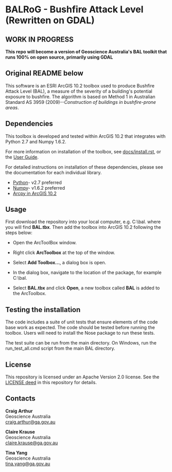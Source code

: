 BALRoG - Bushfire Attack Level (Rewritten on GDAL) 
===================================================

WORK IN PROGRESS
----------------
**This repo will become a version of Geoscience Australia's BAL toolkit that runs 100% on open source, primarily using GDAL**

Original README below
---------------------

This software is an ESRI ArcGIS 10.2 toolbox used to produce Bushfire
Attack Level (BAL), a measure of the severity of a building's
potential exposure to bushfire. The algorithm is based on Method 1 in
Australian Standard AS 3959 (2009)--*Construction of buildings in
bushfire-prone areas*.

Dependencies 
------------

This toolbox is developed and tested within ArcGIS 10.2 that
integrates with Python 2.7 and Numpy 1.6.2.

For more information on installation of the toolbox, see
[docs/install.rst](https://github.com/GeoscienceAustralia/BAL/blob/master/docs/install.rst),
or the [User
Guide](https://github.com/GeoscienceAustralia/BAL/blob/master/docs/BAL.pdf).

For detailed instructions on installation of these dependencies,
please see the documentation for each individual library.

* [Python](https://www.python.org/)- v2.7 preferred
* [Numpy](http://www.numpy.org/)- v1.6.2 preferred
* [Arcpy in ArcGIS 10.2](http://resources.arcgis.com/en/help/main/10.2/index.html#//000v000000v7000000/)

Usage
-----

First download the repository into your local computer,
e.g. C:\\bal. where you will find **BAL.tbx**. Then add the toolbox
into ArcGIS 10.2 following the steps below:

* Open the ArcToolBox window. 

* Right click **ArcToolbox** at the top of the window.

* Select **Add Toolbox...**, a dialog box is open. 

* In the dialog box, navigate to the location of the package, for
  example C:\\bal.

* Select **BAL.tbx** and click **Open**, a new toolbox called **BAL**
  is added to the ArcToolbox.

Testing the installation
------------------------

The code includes a suite of unit tests that ensure elements of the
code base work as expected. The code should be tested before running
the toolbox. Users will need to install the Nose package to run these
tests.

The test suite can be run from the main directory. On Windows, run the
run_test_all.cmd script from the main BAL directory.


License
-------

This repository is licensed under an Apache Version 2.0 license. See
the [LICENSE deed](LICENSE) in this repository for details.



Contacts
-------- 
**Craig Arthur**  
Geoscience Australia  
craig.arthur@ga.gov.au  

**Claire Krause**  
Geoscience Australia  
claire.krause@ga.gov.au  

**Tina Yang**  
Geoscience Australia  
tina.yang@ga.gov.au  
